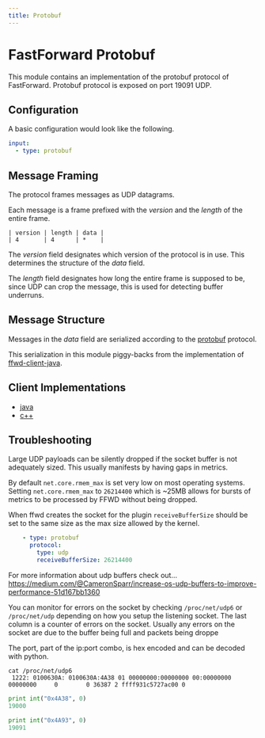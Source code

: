 ```yaml
---
title: Protobuf
---
```


# FastForward Protobuf

This module contains an implementation of the protobuf protocol of FastForward.
Protobuf protocol is exposed on port 19091 UDP.

## Configuration

A basic configuration would look like the following.

```yaml
input:
  - type: protobuf
```

## Message Framing

The protocol frames messages as UDP datagrams.

Each message is a frame prefixed with the *version* and the *length* of the
entire frame.

```text
| version | length | data |
| 4       | 4      | *    |
```

The *version* field designates which version of the protocol is in use.
This determines the structure of the *data* field.

The *length* field designates how long the entire frame is supposed to be,
since UDP can crop the message, this is used for detecting buffer underruns.

## Message Structure

Messages in the *data* field are serialized according to the
[protobuf](http://code.google.com/p/protobuf/) protocol.

This serialization in this module piggy-backs from the implementation of
[ffwd-client-java](https://github.com/udoprog/ffwd-client-java).

## Client Implementations

* [java](https://github.com/spotify/ffwd-client-java)
* [c++](https://github.com/udoprog/libffwd-client)


## Troubleshooting

Large UDP payloads can be silently dropped if the socket buffer is not adequately sized. This usually manifests by having gaps in metrics.

By default `net.core.rmem_max` is set very low on most operating systems. Setting `net.core.rmem_max` to `26214400` which is ~25MB allows for bursts of metrics to be processed by FFWD without being dropped.


When ffwd creates the socket for the plugin `receiveBufferSize` should be set to the same size as the max size allowed by the kernel. 
```yaml
    - type: protobuf
      protocol:
        type: udp
        receiveBufferSize: 26214400
```

For more information about udp buffers check out...
https://medium.com/@CameronSparr/increase-os-udp-buffers-to-improve-performance-51d167bb1360


You can monitor for errors on the socket by checking `/proc/net/udp6` or `/proc/net/udp` depending on how you setup the listening socket. The last column is a counter of errors on the socket. Usually any errors on the socket are due to the buffer being full and packets being droppe

The port, part of the ip:port combo, is hex encoded and can be decoded with python.

```
cat /proc/net/udp6
 1222: 0100630A: 0100630A:4A38 01 00000000:00000000 00:00000000 00000000     0        0 36387 2 ffff931c5727ac00 0
```
 
```python
print int("0x4A38", 0)
19000

print int("0x4A93", 0)
19091
```
